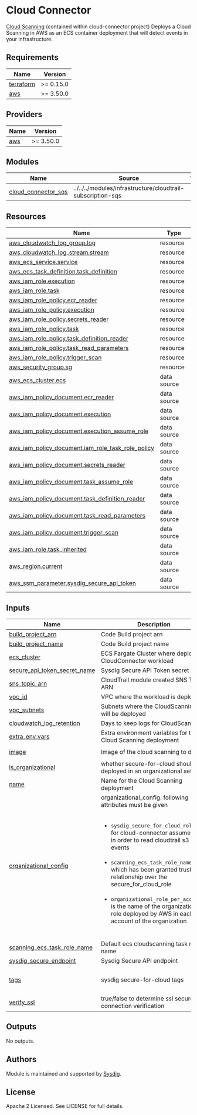 # Cloud Connector

[Cloud Scanning](https://github.com/sysdiglabs/cloud-connector) (contained within cloud-connector project)
Deploys a Cloud Scanning in AWS as an ECS container deployment that will detect events in your infrastructure.


<!-- BEGINNING OF PRE-COMMIT-TERRAFORM DOCS HOOK -->
## Requirements

| Name | Version |
|------|---------|
| <a name="requirement_terraform"></a> [terraform](#requirement\_terraform) | >= 0.15.0 |
| <a name="requirement_aws"></a> [aws](#requirement\_aws) | >= 3.50.0 |

## Providers

| Name | Version |
|------|---------|
| <a name="provider_aws"></a> [aws](#provider\_aws) | >= 3.50.0 |

## Modules

| Name | Source | Version |
|------|--------|---------|
| <a name="module_cloud_connector_sqs"></a> [cloud\_connector\_sqs](#module\_cloud\_connector\_sqs) | ../../../modules/infrastructure/cloudtrail-subscription-sqs |  |

## Resources

| Name | Type |
|------|------|
| [aws_cloudwatch_log_group.log](https://registry.terraform.io/providers/hashicorp/aws/latest/docs/resources/cloudwatch_log_group) | resource |
| [aws_cloudwatch_log_stream.stream](https://registry.terraform.io/providers/hashicorp/aws/latest/docs/resources/cloudwatch_log_stream) | resource |
| [aws_ecs_service.service](https://registry.terraform.io/providers/hashicorp/aws/latest/docs/resources/ecs_service) | resource |
| [aws_ecs_task_definition.task_definition](https://registry.terraform.io/providers/hashicorp/aws/latest/docs/resources/ecs_task_definition) | resource |
| [aws_iam_role.execution](https://registry.terraform.io/providers/hashicorp/aws/latest/docs/resources/iam_role) | resource |
| [aws_iam_role.task](https://registry.terraform.io/providers/hashicorp/aws/latest/docs/resources/iam_role) | resource |
| [aws_iam_role_policy.ecr_reader](https://registry.terraform.io/providers/hashicorp/aws/latest/docs/resources/iam_role_policy) | resource |
| [aws_iam_role_policy.execution](https://registry.terraform.io/providers/hashicorp/aws/latest/docs/resources/iam_role_policy) | resource |
| [aws_iam_role_policy.secrets_reader](https://registry.terraform.io/providers/hashicorp/aws/latest/docs/resources/iam_role_policy) | resource |
| [aws_iam_role_policy.task](https://registry.terraform.io/providers/hashicorp/aws/latest/docs/resources/iam_role_policy) | resource |
| [aws_iam_role_policy.task_definition_reader](https://registry.terraform.io/providers/hashicorp/aws/latest/docs/resources/iam_role_policy) | resource |
| [aws_iam_role_policy.task_read_parameters](https://registry.terraform.io/providers/hashicorp/aws/latest/docs/resources/iam_role_policy) | resource |
| [aws_iam_role_policy.trigger_scan](https://registry.terraform.io/providers/hashicorp/aws/latest/docs/resources/iam_role_policy) | resource |
| [aws_security_group.sg](https://registry.terraform.io/providers/hashicorp/aws/latest/docs/resources/security_group) | resource |
| [aws_ecs_cluster.ecs](https://registry.terraform.io/providers/hashicorp/aws/latest/docs/data-sources/ecs_cluster) | data source |
| [aws_iam_policy_document.ecr_reader](https://registry.terraform.io/providers/hashicorp/aws/latest/docs/data-sources/iam_policy_document) | data source |
| [aws_iam_policy_document.execution](https://registry.terraform.io/providers/hashicorp/aws/latest/docs/data-sources/iam_policy_document) | data source |
| [aws_iam_policy_document.execution_assume_role](https://registry.terraform.io/providers/hashicorp/aws/latest/docs/data-sources/iam_policy_document) | data source |
| [aws_iam_policy_document.iam_role_task_role_policy](https://registry.terraform.io/providers/hashicorp/aws/latest/docs/data-sources/iam_policy_document) | data source |
| [aws_iam_policy_document.secrets_reader](https://registry.terraform.io/providers/hashicorp/aws/latest/docs/data-sources/iam_policy_document) | data source |
| [aws_iam_policy_document.task_assume_role](https://registry.terraform.io/providers/hashicorp/aws/latest/docs/data-sources/iam_policy_document) | data source |
| [aws_iam_policy_document.task_definition_reader](https://registry.terraform.io/providers/hashicorp/aws/latest/docs/data-sources/iam_policy_document) | data source |
| [aws_iam_policy_document.task_read_parameters](https://registry.terraform.io/providers/hashicorp/aws/latest/docs/data-sources/iam_policy_document) | data source |
| [aws_iam_policy_document.trigger_scan](https://registry.terraform.io/providers/hashicorp/aws/latest/docs/data-sources/iam_policy_document) | data source |
| [aws_iam_role.task_inherited](https://registry.terraform.io/providers/hashicorp/aws/latest/docs/data-sources/iam_role) | data source |
| [aws_region.current](https://registry.terraform.io/providers/hashicorp/aws/latest/docs/data-sources/region) | data source |
| [aws_ssm_parameter.sysdig_secure_api_token](https://registry.terraform.io/providers/hashicorp/aws/latest/docs/data-sources/ssm_parameter) | data source |

## Inputs

| Name | Description | Type | Default | Required |
|------|-------------|------|---------|:--------:|
| <a name="input_build_project_arn"></a> [build\_project\_arn](#input\_build\_project\_arn) | Code Build project arn | `string` | n/a | yes |
| <a name="input_build_project_name"></a> [build\_project\_name](#input\_build\_project\_name) | Code Build project name | `string` | n/a | yes |
| <a name="input_ecs_cluster"></a> [ecs\_cluster](#input\_ecs\_cluster) | ECS Fargate Cluster where deploy the CloudConnector workload | `string` | n/a | yes |
| <a name="input_secure_api_token_secret_name"></a> [secure\_api\_token\_secret\_name](#input\_secure\_api\_token\_secret\_name) | Sysdig Secure API Token secret name | `string` | n/a | yes |
| <a name="input_sns_topic_arn"></a> [sns\_topic\_arn](#input\_sns\_topic\_arn) | CloudTrail module created SNS Topic ARN | `string` | n/a | yes |
| <a name="input_vpc_id"></a> [vpc\_id](#input\_vpc\_id) | VPC where the workload is deployed | `string` | n/a | yes |
| <a name="input_vpc_subnets"></a> [vpc\_subnets](#input\_vpc\_subnets) | Subnets where the CloudScanning will be deployed | `list(string)` | n/a | yes |
| <a name="input_cloudwatch_log_retention"></a> [cloudwatch\_log\_retention](#input\_cloudwatch\_log\_retention) | Days to keep logs for CloudScanning | `number` | `5` | no |
| <a name="input_extra_env_vars"></a> [extra\_env\_vars](#input\_extra\_env\_vars) | Extra environment variables for the Cloud Scanning deployment | `map(string)` | `{}` | no |
| <a name="input_image"></a> [image](#input\_image) | Image of the cloud scanning to deploy | `string` | `"quay.io/sysdig/cloud-scanning:latest"` | no |
| <a name="input_is_organizational"></a> [is\_organizational](#input\_is\_organizational) | whether secure-for-cloud should be deployed in an organizational setup | `bool` | `false` | no |
| <a name="input_name"></a> [name](#input\_name) | Name for the Cloud Scanning deployment | `string` | `"sysdig-secure-for-cloudscanning"` | no |
| <a name="input_organizational_config"></a> [organizational\_config](#input\_organizational\_config) | organizational\_config. following attributes must be given<br><ul><br>    <li>`sysdig_secure_for_cloud_role_arn` for cloud-connector assumeRole in order to read cloudtrail s3 events</li><br>    <li>`scanning_ecs_task_role_name` which has been granted trusted-relationship over the secure\_for\_cloud\_role</li><br>    <li>`organizational_role_per_account` is the name of the organizational role deployed by AWS in each account of the organization</li><br></ul> | <pre>object({<br>    sysdig_secure_for_cloud_role_arn = string<br>    organizational_role_per_account  = string<br>    scanning_ecs_task_role_name      = string<br>  })</pre> | <pre>{<br>  "organizational_role_per_account": "",<br>  "scanning_ecs_task_role_name": "",<br>  "sysdig_secure_for_cloud_role_arn": ""<br>}</pre> | no |
| <a name="input_scanning_ecs_task_role_name"></a> [scanning\_ecs\_task\_role\_name](#input\_scanning\_ecs\_task\_role\_name) | Default ecs cloudscanning task role name | `string` | `"scanning-ECSTaskRole"` | no |
| <a name="input_sysdig_secure_endpoint"></a> [sysdig\_secure\_endpoint](#input\_sysdig\_secure\_endpoint) | Sysdig Secure API endpoint | `string` | `"https://secure.sysdig.com"` | no |
| <a name="input_tags"></a> [tags](#input\_tags) | sysdig secure-for-cloud tags | `map(string)` | <pre>{<br>  "product": "sysdig-secure-for-cloud"<br>}</pre> | no |
| <a name="input_verify_ssl"></a> [verify\_ssl](#input\_verify\_ssl) | true/false to determine ssl secure connection verification | `bool` | `true` | no |

## Outputs

No outputs.
<!-- END OF PRE-COMMIT-TERRAFORM DOCS HOOK -->

## Authors

Module is maintained and supported by [Sysdig](https://sysdig.com).

## License

Apache 2 Licensed. See LICENSE for full details.
